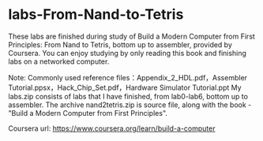 # labs-From-Nand-to-Tetris
These labs are finished during study of Build a Modern Computer from First Principles: From Nand to Tetris, bottom up to assembler, provided by Coursera.
You can enjoy studying by only reading this book and finishing labs on a networked computer.

Note:
Commonly used reference files：Appendix_2_HDL.pdf，Assembler Tutorial.ppsx，Hack_Chip_Set.pdf，Hardware Simulator Tutorial.ppt
My labs.zip consists of labs that I have finished, from lab0-lab6, bottom up to assembler.
The archive nand2tetris.zip is source file, along with the book - "Build a Modern Computer from First Principles".

Coursera url: https://www.coursera.org/learn/build-a-computer 
